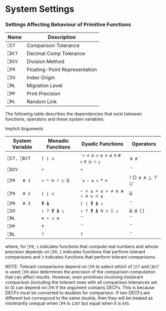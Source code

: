 # System Settings

### Settings Affecting Behaviour of Primitive Functions

| Name | Description |
| --- | ---  |
| `⎕CT` | Comparison Tolerance |
| `⎕DCT` | Decimal Comp Tolerance |
| `⎕DIV` | Division Method |
| `⎕FR` | Floating-Point Representation |
| `⎕IO` | Index Origin |
| `⎕ML` | Migration Level |
| `⎕PP` | Print Precision |
| `⎕RL` | Random Link |

The following table describes the dependencies that exist between functions, operators and these system variables.

Implicit Arguments

| System Variable | Monadic Functions | Dyadic Functions | Operators |
| --- | --- | --- | ---  |
| `⎕CT, ⎕DCT` | `⌈ ⌊ ∪` | `~ < ≤ = ≥ > ≠ ≡ ≢ ⍳ ∊ ∪ ∩ ⍷ | ∨ ∧` | `⌸` |
| `⎕DIV` | `÷` | `÷` | `` |
| `⎕FR   ⍝ 1` | `÷ * ⍟ ! ○ ⌹` | `+ - × ÷ * ⍟ | ! ○ ∨ ∧ ⊥ ⊤ ⌹` | `` |
| `⎕FR   ⍝ 2` | `⌈ ⌊ ∪` | `~ < ≤ = ≥ > ≠ ≡ ≢ ⍳ ∊ ∪ ∩ ⍷` | `⌸` |
| `⎕FR   ⍝ 3` | `⍒ ⍋` | `⌈ ⌊ ⍒ ⍋ ⍸` | `` |
| `⎕IO` | `⍳ ? ⍒ ⍋ ⍸` | `⍳ ? ⍒ ⍋ ⍉ ⊃ ⌷ ⍸` | `⌸ @ []` |
| `⎕ML` | `∊ ↑ ⊃ ≡` | `` | `` |
| `⎕PP` | `⍕` | `` | `` |
| `⎕RL` | `?` | `?` | `` |

where, for `⎕FR`, `1` indicates functions that compute real numbers and whose precision depends on `⎕FR`, `2` indicates functions that perform tolerant comparisons and `3` indicates functions that perform tolerant comparisons.

NOTE: Tolerant comparisons depend on `⎕FR` to select which of `⎕CT` and `⎕DCT` is used; `⎕FR` also determines the precision of the comparison computation that can affect results. However, even primitives involving intolerant comparison (including the tolerant ones with all comparison tolerances set to 0) can depend on `⎕FR` if the argument contains DECFs. This is because DECFs must be converted to doubles for comparison. If two DECFs are different but correspond to the same double, then they will be treated as intolerantly unequal when `⎕FR` is `1287` but equal when it is `645`.
